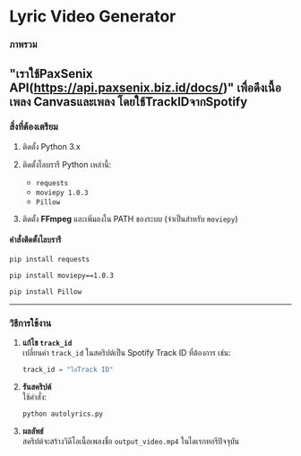 
# Lyric Video Generator

### **ภาพรวม**
**"เราใช้PaxSenix API(https://api.paxsenix.biz.id/docs/)"**
เพื่อดึงเนื้อเพลง Canvasและเพลง โดยใช้TrackIDจากSpotify
---

### **สิ่งที่ต้องเตรียม**
1. ติดตั้ง Python 3.x
2. ติดตั้งไลบรารี Python เหล่านี้:
   - `requests`
   - `moviepy 1.0.3`
   - `Pillow`

3. ติดตั้ง **FFmpeg** และเพิ่มลงใน PATH ของระบบ (จำเป็นสำหรับ `moviepy`)

#### คำสั่งติดตั้งไลบรารี
```bash
pip install requests
```
```bash
pip install moviepy==1.0.3
```
```bash
pip install Pillow
```

---

### **วิธีการใช้งาน**
1. **แก้ไข `track_id`**  
   เปลี่ยนค่า `track_id` ในสคริปต์เป็น Spotify Track ID ที่ต้องการ เช่น:
   ```python
   track_id = "ใส่Track ID"
   ```

2. **รันสคริปต์**  
   ใช้คำสั่ง:
   ```bash
   python autolyrics.py
   ```

3. **ผลลัพธ์**  
   สคริปต์จะสร้างวิดีโอเนื้อเพลงชื่อ `output_video.mp4` ในไดเรกทอรีปัจจุบัน
